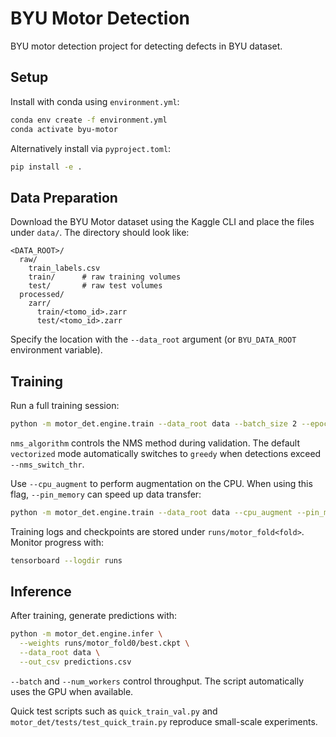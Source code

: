 # BYU Motor Detection

BYU motor detection project for detecting defects in BYU dataset.

## Setup

Install with conda using `environment.yml`:

```bash
conda env create -f environment.yml
conda activate byu-motor
```

Alternatively install via `pyproject.toml`:

```bash
pip install -e .
```


## Data Preparation

Download the BYU Motor dataset using the Kaggle CLI and place the files under `data/`.
The directory should look like:

```
<DATA_ROOT>/
  raw/
    train_labels.csv
    train/      # raw training volumes
    test/       # raw test volumes
  processed/
    zarr/
      train/<tomo_id>.zarr
      test/<tomo_id>.zarr
```

Specify the location with the `--data_root` argument (or `BYU_DATA_ROOT` environment variable).

## Training

Run a full training session:

```bash
python -m motor_det.engine.train --data_root data --batch_size 2 --epochs 10
```
`nms_algorithm` controls the NMS method during validation. The default `vectorized` mode automatically switches to `greedy` when detections exceed `--nms_switch_thr`.


Use `--cpu_augment` to perform augmentation on the CPU. When using this flag,
`--pin_memory` can speed up data transfer:

```bash
python -m motor_det.engine.train --data_root data --cpu_augment --pin_memory
```

Training logs and checkpoints are stored under `runs/motor_fold<fold>`.
Monitor progress with:

```bash
tensorboard --logdir runs
```

## Inference

After training, generate predictions with:

```bash
python -m motor_det.engine.infer \
  --weights runs/motor_fold0/best.ckpt \
  --data_root data \
  --out_csv predictions.csv
```

`--batch` and `--num_workers` control throughput. The script automatically
uses the GPU when available.

Quick test scripts such as `quick_train_val.py` and
`motor_det/tests/test_quick_train.py` reproduce small-scale experiments.

